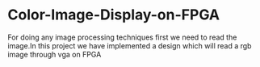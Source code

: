 # Color-Image-Display-on-FPGA
For doing any image processing techniques first we need to read the image.In this project we have implemented a design which will read a rgb image through vga on FPGA
